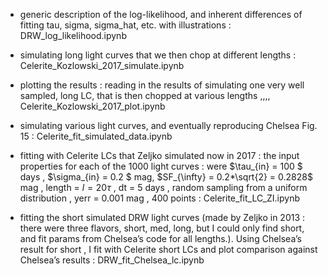 - generic description of the log-likelihood, and inherent differences of fitting tau, sigma, sigma_hat, etc. with illustrations :  DRW_log_likelihood.ipynb


- simulating long light curves that we then chop at different lengths  : Celerite_Kozlowski_2017_simulate.ipynb 
  
- plotting the results : reading  in the results of simulating one very well sampled, long LC, that is then chopped at various lengths ,,,, Celerite_Kozlowski_2017_plot.ipynb    


- simulating various light curves, and eventually reproducing Chelsea Fig. 15 : Celerite_fit_simulated_data.ipynb  

- fitting with Celerite LCs that Zeljko simulated now in 2017 : the input properties for each of the 1000 light curves  : were  $\tau_{in} = 100 $ days ,  $\sigma_{in} = 0.2  $ mag,   $SF_{\infty} = 0.2*\sqrt{2} = 0.2828$ mag ,  length = $l= 20 \tau$ , dt = 5 days  , random sampling  from a uniform distribution  , yerr = 0.001  mag , 400 points  : Celerite_fit_LC_ZI.ipynb 

- fitting the short simulated DRW  light curves (made by Zeljko in 2013  : there were three flavors,  short, med, long, but I could only find short,  and fit params from Chelsea’s code for all lengths.).  Using Chelsea’s result for short , I fit with Celerite short LCs and plot comparison against Chelsea’s results  : DRW_fit_Chelsea_lc.ipynb  
